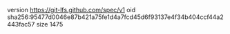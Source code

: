 version https://git-lfs.github.com/spec/v1
oid sha256:95477d0046e87b421a75fe1d4a7fcd45d6f93137e4f34b404ccf44a2443fac57
size 1475
